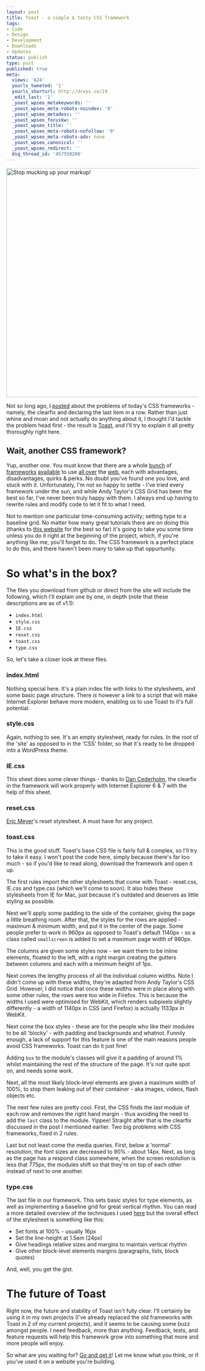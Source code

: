 ```yaml
---
layout: post
title: Toast - a simple & tasty CSS framework
tags:
- Code
- Design
- Development
- Downloads
- Updates
status: publish
type: post
published: true
meta:
  views: '624'
  yourls_tweeted: '1'
  yourls_shorturl: http://drwys.so/19
  _edit_last: '1'
  _yoast_wpseo_metakeywords: ''
  _yoast_wpseo_meta-robots-noindex: '0'
  _yoast_wpseo_metadesc: ''
  _yoast_wpseo_focuskw: ''
  _yoast_wpseo_title: ''
  _yoast_wpseo_meta-robots-nofollow: '0'
  _yoast_wpseo_meta-robots-adv: none
  _yoast_wpseo_canonical: ''
  _yoast_wpseo_redirect: ''
  dsq_thread_id: '457550200'
---
```

<img class="aligncenter size-full wp-image-547" title="stop" src="http://daneden.me/wp-content/uploads/2011/08/large.png" alt="Stop mucking up your markup!" width="800" height="600" />

Not so long ago, I <a title="Improving the CSS framework" href="http://daneden.me/2011/08/improving-the-css-framework/">posted</a> about the problems of today's CSS frameworks - namely, the clearfix and declaring the last item in a row. Rather than just whine and moan and not actually do anything about it, I thought I'd tackle the problem head first - the result is <a title="Toast.css - a simple &amp; tasty CSS framework" href="http://daneden.me/toast/">Toast</a>, and I'll try to explain it all pretty thoroughly right here.
<!--more-->
<h2>Wait, another CSS framework?</h2>
Yup, another one. You must know that there are a whole <a title="The 960px Grid System" href="http://960.gs">bunch</a> of <a title="1140px Grid" href="http://cssgrid.net">frameworks</a> <a title="Cabin CSS" href="http://cabincss.com">available</a> to use <a title="Blueprint CSS" href="http://blueprintcss.org">all over</a> the <a title="Less CSS Framework" href="http://lessframework.com">web</a>, each with advantages, disadvantages, quirks &amp; perks. No doubt you've found one you love, and stuck with it. Unfortunately, I'm not so happy to settle - I've tried every framework under the sun, and while Andy Taylor's CSS Grid has been the best so far, I've never been truly happy with them. I always end up having to rewrite rules and modify code to let it fit to what I need.

Not to mention one particular time-consuming activity; setting type to a baseline grid. No matter how many great tutorials there are on doing this (thanks to <a title="The Baseline Project" href="http://adamwhitcroft.com/baseline/">this website</a> for the best so far) it's going to take you some time unless you do it right at the beginning of the project, which, if you're anything like me, you'll forget to do. The CSS framework is a perfect place to do this, and there haven't been many to take up that oppurtunity.
<h1>So what's in the box?</h1>
The files you download from github or direct from the site will include the following, which I'll explain one by one, in depth (note that these descriptions are as of v1.1):
<ul>
	<li><code>index.html</code></li>
	<li><code>style.css</code></li>
	<li><code>IE.css</code></li>
	<li><code>reset.css</code></li>
	<li><code>toast.css</code></li>
	<li><code>type.css</code></li>
</ul>
So, let's take a closer look at these files.
<h3>index.html</h3>
Nothing special here. It's a plain index file with links to the stylesheets, and some basic page structure. There <em>is</em> however a link to a script that will make Internet Explorer behave more modern, enabling us to use Toast to it's full potential.
<h3>style.css</h3>
Again, nothing to see. It's an empty stylesheet, ready for rules. In the root of the 'site' as opposed to in the 'CSS' folder, so that it's ready to be dropped into a WordPress theme.
<h3>IE.css</h3>
This sheet does some clever things - thanks to <a title="Dan Cederholm" href="http://simplebits.com">Dan Cederholm</a>, the clearfix in the framework will work properly with Internet Explorer 6 &amp; 7 with the help of this sheet.
<h3>reset.css</h3>
<a title="Eric Meyer" href="http://meyerweb.com/">Eric Meyer</a>'s reset stylesheet. A must have for any project.
<h3>toast.css</h3>
This is the good stuff. Toast's base CSS file is fairly full &amp; complex, so I'll try to take it easy. I won't post the code here, simply because there's far too much - so if you'd like to read along, download the framework and open it up.

The first rules import the other stylesheets that come with Toast - reset.css, IE.css and type.css (which we'll come to soon). It also hides these stylesheets from IE for Mac, just because it's outdated and deserves as little styling as possible.

Next we'll apply some padding to the side of the container, giving the page a little breathing room. After that, the styles for the rows are applied - maximum &amp; minimum width, and put it in the center of the page. Some people prefer to work in 960px as opposed to Toast's default 1140px - so a class called <code>smallscreen</code> is added to set a maximum page width of 980px.

The columns are given some styles now - we want them to be inline elements, floated to the left, with a right margin creating the gutters between columns and each with a minimum height of 1px.

Next comes the lengthy process of all the individual column widths. Note I didn't come up with these widths, they're adapted from Andy Taylor's CSS Grid. However, I did notice that once these widths were in place along with some other rules, the rows were too wide in Firefox. This is because the widths I used were optimised for WebKit, which renders subpixels slightly differently - a width of 1140px in CSS (and Firefox) is actually 1133px in WebKit.

Next come the box styles - these are for the people who like their modules to be all 'blocky' - with padding and backgrounds and whatnot. Funnily enough, a lack of support for this feature is one of the main reasons people avoid CSS frameworks. Toast can do it just fine!

Adding <code>box</code> to the module's classes will give it a padding of around 1% whilst maintaining the rest of the structure of the page. It's not quite spot on, and needs some work.

Next, all the most likely block-level elements are given a maximum width of 100%, to stop them leaking out of their container - aka images, videos, flash objects etc.

The next few rules are pretty cool. First, the CSS finds the last module of each row and removes the right hand margin - thus avoiding the need to add the <code>last</code> class to the module. Yippee! Straight after that is the clearfix discussed in the post I mentioned earlier. Two big problems with CSS frameworks, fixed in 2 rules.

Last but not least come the media queries. First, below a 'normal' resolution, the font sizes are decreased to 90% - about 14px. Next, as long as the page has a respond class somewhere, when the screen resolution is less that 775px, the modules shift so that they're on top of each other instead of next to one another.
<h3>type.css</h3>
The last file in our framework. This sets basic styles for type elements, as well as implementing a baseline grid for great vertical rhythm. You can read a more detailed overview of the techniques I used <a title="How to set up a baseline grid" href="http://adamwhitcroft.com/baseline/posts/how-to-set-up-a-baseline-grid/">here</a> but the overall effect of the stylesheet is something like this:
<ul>
	<li>Set fonts at 100% - usually 16px</li>
	<li>Set the line-height at 1.5em (24px)</li>
	<li>Give headings relative sizes and margins to maintain vertical rhythm</li>
	<li>Give other block-level elements margins (paragraphs, lists, block quotes)</li>
</ul>
And, well, you get the gist.
<h1>The future of Toast</h1>
Right now, the future and stability of Toast isn't fully clear. I'll certainly be using it in my own projects (I've already replaced the old frameworks with Toast in 2 of my current projects), and it seems to be causing some buzz amongst people. I need feedback, more than anything. Feedback, tests, and feature requests will help this framework grow into something that more and more people will enjoy.

So what are you waiting for? <a title="Toast framework" href="http://daneden.me/toast/">Go and get it</a>! Let me know what you think, or if you've used it on a website you're building.
